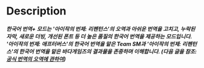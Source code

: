 # Description
##### 한국어 번역+ 모드는 '아이작의 번제: 리펜턴스'의 오역과 아쉬운 번역을 고치고, 누락된 자막, 새로운 더빙, 개선된 폰트 등 더 높은 품질의 한국어 번역을 제공하는 모드입니다. '아이작의 번제: 애프터버스'의 한국어 번역을 맡은 Team SM과 '아이작의 번제: 리펜턴스'의 한국어 번역을 맡은 바다게임즈의 결과물을 존중하며 이해합니다. (다음 글을 참조: [공식 번역의 오역에 관하여](https://gall.dcinside.com/m/indiegame/79453))
